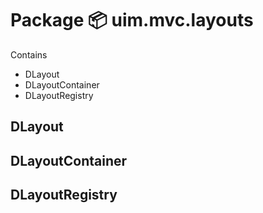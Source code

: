 # Package 📦 uim.mvc.layouts

Contains 
- DLayout
- DLayoutContainer
- DLayoutRegistry

## DLayout

## DLayoutContainer

## DLayoutRegistry

